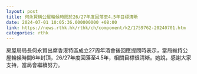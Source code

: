 ```yaml
---
layout: post
title: 何永賢稱公屋輪候時間於26/27年度回落至4.5年目標清晰
date: 2024-07-01 10:05:36.000000000 +08:00
link: https://news.rthk.hk/rthk/ch/component/k2/1759762-20240701.htm
categories: rthk
---
```


房屋局局長何永賢出席香港特區成立27周年酒會後回應提問時表示，當局維持公屋輪候時間6年封頂，26/27年度回落至4.5年，相關目標很清晰。她說，感謝大家支持，當局會繼續努力。
